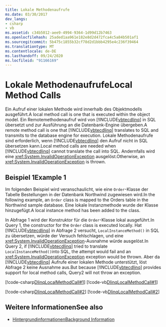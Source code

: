 ```yaml
---
title: Lokale Methodenaufrufe
ms.date: 03/30/2017
dev_langs:
- csharp
- vb
ms.assetid: c34b5012-aee9-4994-9364-1d99d12b7463
ms.openlocfilehash: 25aded1aa961e182e8d2d472fca4c5a84b501af1
ms.sourcegitcommit: 5b475c1855b32cf78d2d1bbb4295e4c236f39464
ms.translationtype: MT
ms.contentlocale: de-DE
ms.lasthandoff: 09/24/2020
ms.locfileid: "91166169"
---
```

# <a name="local-method-calls"></a><span data-ttu-id="85b71-102">Lokale Methodenaufrufe</span><span class="sxs-lookup"><span data-stu-id="85b71-102">Local Method Calls</span></span>

<span data-ttu-id="85b71-103">Ein Aufruf einer lokalen Methode wird innerhalb des Objektmodells ausgeführt.</span><span class="sxs-lookup"><span data-stu-id="85b71-103">A local method call is one that is executed within the object model.</span></span> <span data-ttu-id="85b71-104">Ein Remotemethodenaufruf wird von [!INCLUDE[vbtecdlinq](../../../../../../includes/vbtecdlinq-md.md)] in SQL übersetzt und zur Ausführung an die Datenbank-Engine übergeben.</span><span class="sxs-lookup"><span data-stu-id="85b71-104">A remote method call is one that [!INCLUDE[vbtecdlinq](../../../../../../includes/vbtecdlinq-md.md)] translates to SQL and transmits to the database engine for execution.</span></span> <span data-ttu-id="85b71-105">Lokale Methodenaufrufe sind erforderlich, wenn [!INCLUDE[vbtecdlinq](../../../../../../includes/vbtecdlinq-md.md)] den Aufruf nicht in SQL übersetzen kann.</span><span class="sxs-lookup"><span data-stu-id="85b71-105">Local method calls are needed when [!INCLUDE[vbtecdlinq](../../../../../../includes/vbtecdlinq-md.md)] cannot translate the call into SQL.</span></span> <span data-ttu-id="85b71-106">Andernfalls wird eine <xref:System.InvalidOperationException> ausgelöst.</span><span class="sxs-lookup"><span data-stu-id="85b71-106">Otherwise, an <xref:System.InvalidOperationException> is thrown.</span></span>  
  
## <a name="example-1"></a><span data-ttu-id="85b71-107">Beispiel 1</span><span class="sxs-lookup"><span data-stu-id="85b71-107">Example 1</span></span>  

 <span data-ttu-id="85b71-108">Im folgenden Beispiel wird veranschaulicht, wie eine `Order`-Klasse der Tabelle Bestellungen in der Datenbank Northwind zugewiesen wird.</span><span class="sxs-lookup"><span data-stu-id="85b71-108">In the following example, an `Order` class is mapped to the Orders table in the Northwind sample database.</span></span> <span data-ttu-id="85b71-109">Eine lokale Instanzmethode wurde der Klasse hinzugefügt.</span><span class="sxs-lookup"><span data-stu-id="85b71-109">A local instance method has been added to the class.</span></span>  
  
 <span data-ttu-id="85b71-110">In Abfrage 1 wird der Konstruktor für die `Order`-Klasse lokal ausgeführt.</span><span class="sxs-lookup"><span data-stu-id="85b71-110">In Query 1, the constructor for the `Order` class is executed locally.</span></span> <span data-ttu-id="85b71-111">Hat [!INCLUDE[vbtecdlinq](../../../../../../includes/vbtecdlinq-md.md)] in Abfrage 2 versucht, `LocalInstanceMethod()` in SQL zu übersetzen, würde der Versuch fehlschlagen, und eine <xref:System.InvalidOperationException>-Ausnahme würde ausgelöst.</span><span class="sxs-lookup"><span data-stu-id="85b71-111">In Query 2, if [!INCLUDE[vbtecdlinq](../../../../../../includes/vbtecdlinq-md.md)] tried to translate `LocalInstanceMethod()`into SQL, the attempt would fail and an <xref:System.InvalidOperationException> exception would be thrown.</span></span> <span data-ttu-id="85b71-112">Aber da [!INCLUDE[vbtecdlinq](../../../../../../includes/vbtecdlinq-md.md)] Aufrufe einer lokalen Methode unterstützt, löst Abfrage 2 keine Ausnahme aus.</span><span class="sxs-lookup"><span data-stu-id="85b71-112">But because [!INCLUDE[vbtecdlinq](../../../../../../includes/vbtecdlinq-md.md)] provides support for local method calls, Query2 will not throw an exception.</span></span>  
  
 [!code-csharp[DlinqLocalMethodCall#1](../../../../../../samples/snippets/csharp/VS_Snippets_Data/DLinqLocalMethodCall/cs/Program.cs#1)]
 [!code-vb[DlinqLocalMethodCall#1](../../../../../../samples/snippets/visualbasic/VS_Snippets_Data/DLinqLocalMethodCall/vb/Module1.vb#1)]  
  
 [!code-csharp[DlinqLocalMethodCall#2](../../../../../../samples/snippets/csharp/VS_Snippets_Data/DLinqLocalMethodCall/cs/northwind.cs#2)]
 [!code-vb[DlinqLocalMethodCall#2](../../../../../../samples/snippets/visualbasic/VS_Snippets_Data/DLinqLocalMethodCall/vb/northwind.vb#2)]  
  
## <a name="see-also"></a><span data-ttu-id="85b71-113">Weitere Informationen</span><span class="sxs-lookup"><span data-stu-id="85b71-113">See also</span></span>

- [<span data-ttu-id="85b71-114">Hintergrundinformationen</span><span class="sxs-lookup"><span data-stu-id="85b71-114">Background Information</span></span>](background-information.md)
